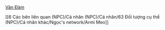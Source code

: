 [Vân Đàm](https://www.facebook.com/profile.php?id=100006501700846&sk=friends)

[[6 Các bên liên quan (NPC)/Cá nhân (NPC)/Cá nhân/63 Đối tượng cụ thể (NPC)/Cá nhân khác/Ngọc's network/Armi Meo]]